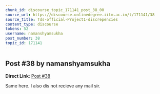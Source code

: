 ```yaml
---
chunk_id: discourse_topic_171141_post_38_00
source_url: https://discourse.onlinedegree.iitm.ac.in/t/171141/38
source_title: Tds-official-Project1-discrepencies
content_type: discourse
tokens: 52
username: namanshyamsukha
post_number: 38
topic_id: 171141
---
```


## Post #38 by namanshyamsukha

**Direct Link**: [Post #38](https://discourse.onlinedegree.iitm.ac.in/t/171141/38)

Same here. I also dis not recieve any mail sir.
